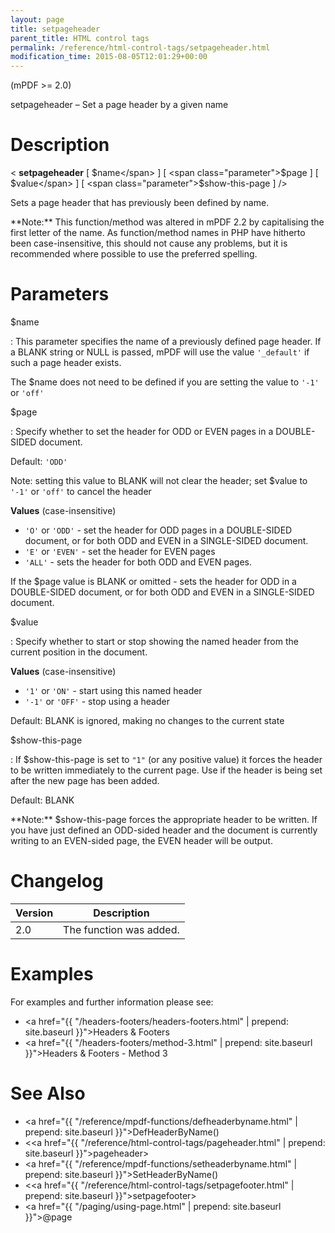 ```yaml
---
layout: page
title: setpageheader
parent_title: HTML control tags
permalink: /reference/html-control-tags/setpageheader.html
modification_time: 2015-08-05T12:01:29+00:00
---
```


(mPDF >= 2.0)

setpageheader – Set a page header by a given name

# Description

&lt; **setpageheader** 
[ <span class="parameter">$name</span> ] 
[ <span class="parameter">$page</span> ] 
[ <span class="parameter">$value</span> ] 
[ <span class="parameter">$show-this-page</span> ] /&gt;

Sets a page header that has previously been defined by name.

<div class="alert alert-info" role="alert" markdown="1">
  **Note:** This function/method was altered in mPDF 2.2 by 
  capitalising the first letter of the name. As function/method names in PHP have hitherto been case-insensitive, 
  this should not cause any problems, but it is recommended where possible to use the preferred spelling.
</div>

# Parameters

<span class="parameter">$name</span>

: This parameter specifies the name of a previously defined page header. If a <span class="smallblock">BLANK</span> 
  string or <span class="smallblock">NULL</span> is passed, mPDF will use the value `'_default'` if such a page header 
  exists.
  
  The <span class="parameter">$name</span> does not need to be defined if you are setting the value to `'-1'` or `'off'`

<span class="parameter">$page</span>

: Specify whether to set the header for <span class="smallblock">ODD</span> or <span class="smallblock">EVEN</span> pages 
  in a <span class="smallblock">DOUBLE-SIDED</span> document.
  
  Default: `'ODD'`
  
  Note: setting this value to <span class="smallblock">BLANK</span> will not clear the header; set 
  <span class="parameter">$value</span> to `'-1'` or `'off'` to cancel the header
  
  **Values** (case-insensitive)
  
  * `'O'` or `'ODD'` - set the header for <span class="smallblock">ODD</span> pages in a <span class="smallblock">DOUBLE-SIDED</span> 
  document, or for both <span class="smallblock">ODD</span> and <span class="smallblock">EVEN</span> in a 
  <span class="smallblock">SINGLE-SIDED</span> document.
  * `'E'` or `'EVEN'` - set the header for <span class="smallblock">EVEN</span> pages
  * `'ALL'` - sets the header for both <span class="smallblock">ODD</span> and <span class="smallblock">EVEN</span> pages.
  
  If the <span class="parameter">$page</span> value is <span class="smallblock">BLANK</span> or omitted - sets the 
  header for <span class="smallblock">ODD</span> in a <span class="smallblock">DOUBLE-SIDED</span> document, or for
  both <span class="smallblock">ODD</span> and <span class="smallblock">EVEN</span> in a 
  <span class="smallblock">SINGLE-SIDED</span> document.

<span class="parameter">$value</span>

: Specify whether to start or stop showing the named header from the current position in the document.
  
  **Values** (case-insensitive)
  
  * `'1'` or `'ON'` - start using this named header  
  * `'-1'` or `'OFF'` - stop using a header
  
  Default: <span class="smallblock">BLANK</span> is ignored, making no changes to the 
  current state

<span class="parameter">$show-this-page</span>

: If <span class="parameter">$show-this-page</span> is set to `"1"` (or any positive value) it forces the header to be 
  written immediately to the current page. Use if the header is being set after the new page has been added.

  Default: <span class="smallblock">BLANK</span>

  <div class="alert alert-info" role="alert" markdown="1">
    **Note:** <span class="parameter">$show-this-page</span> forces the appropriate header to be written.
    If you have just defined an <span class="smallblock">ODD</span>-sided header and the document is currently writing 
    to an <span class="smallblock">EVEN</span>-sided page, the <span class="smallblock">EVEN</span> 
    header will be output.
  </div>

# Changelog

<table class="table">
<thead>
<tr>
  <th>Version</th>
  <th>Description</th>
</tr>
</thead>
<tbody>
<tr>
  <td>2.0</td>
  <td>The function was added.</td>
</tr>
</tbody>
</table>

# Examples

For examples and further information please see:

- <a href="{{ "/headers-footers/headers-footers.html" | prepend: site.baseurl }}">Headers & Footers</a>
- <a href="{{ "/headers-footers/method-3.html" | prepend: site.baseurl }}">Headers & Footers - Method 3</a>

# See Also

- <a href="{{ "/reference/mpdf-functions/defheaderbyname.html" | prepend: site.baseurl }}">DefHeaderByName()</a>
- &lt;<a href="{{ "/reference/html-control-tags/pageheader.html" | prepend: site.baseurl }}">pageheader</a>&gt;
- <a href="{{ "/reference/mpdf-functions/setheaderbyname.html" | prepend: site.baseurl }}">SetHeaderByName()</a>
- &lt;<a href="{{ "/reference/html-control-tags/setpagefooter.html" | prepend: site.baseurl }}">setpagefooter</a>&gt;
- <a href="{{ "/paging/using-page.html" | prepend: site.baseurl }}">@page</a>

